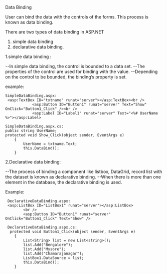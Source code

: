 Data Binding

User can bind the data with the controls of the forms. This process is known as data binding.

 There are two types of data binding in ASP.NET 

1. simple data binding 
2.  declarative data binding.

1.simple data binding :

--In simple data binding, the control is bounded to a data set. 
--The properties of the control are used for binding with the value. 
--Depending on the control to be bounded, the binding’s property is set.

example:

```
SimpleDataBinding.aspx:
 <asp:TextBox ID="txtname" runat="server"></asp:TextBox><br />
            <asp:Button ID="Button1" runat="server" Text="Show" OnClick="Button1_Click" /><br />
            <asp:Label ID="Label1" runat="server" Text="<%# UserName %>"></asp:Label>

SimpleDataBinding.aspx.cs:
public string UserName;
protected void Show_Click(object sender, EventArgs e)
    {
        UserName = txtname.Text;
        this.DataBind();
    }
```



2.Declarative data binding:

--The process of binding a component like listbox, DataGrid, record list with the dataset is known as declarative binding. 
--When there is more than one element in the database, the declarative binding is used.

Example:

```
 DeclarativeDataBinding.aspx:
 <asp:ListBox ID="ListBox1" runat="server"></asp:ListBox>
        <br />
        <asp:Button ID="Button1" runat="server" OnClick="Button1_Click" Text="Show" />
        
 DeclarativeDataBinding.aspx.cs:
  protected void Button1_Click(object sender, EventArgs e)
    {
        List<String> list = new List<string>();
        list.Add("Bengalore");
        list.Add("Mysore");
        list.Add("Chamarajanagar");
        ListBox1.DataSource = list;
        this.DataBind();
    }
```

